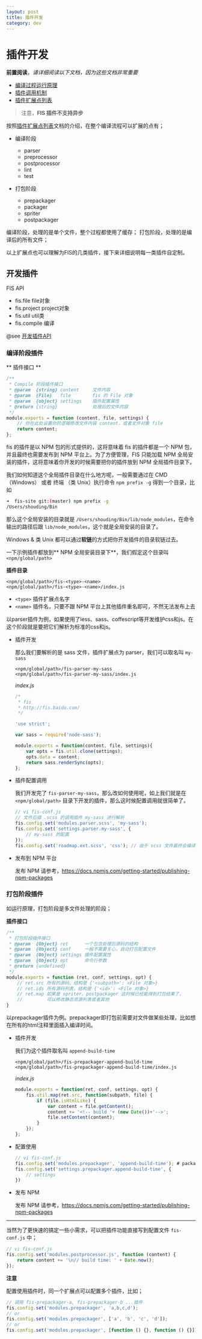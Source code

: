 ```yaml
---
layout: post
title: 插件开发
category: dev
---
```

# 插件开发

**前置阅读**，*请详细阅读以下文档，因为这些文档非常重要*

+ [编译过程运行原理](/docs/more/fis-base.html)
+ [插件调用机制](/docs/more/how-plugin-works.html)
+ [插件扩展点列表](/docs/more/extension-point.html)

> 注意，**FIS 插件不支持异步**

按照[插件扩展点列表](/docs/more/extension-point.html)文档的介绍，在整个编译流程可以扩展的点有；

* 编译阶段
    * parser
    * preprocessor
    * postprocessor
    * lint
    * test

* 打包阶段
    * prepackager
    * packager
    * spriter
    * postpackager

编译阶段，处理的是单个文件，整个过程都使用了缓存；
打包阶段，处理的是编译后的所有文件；

以上扩展点也可以理解为FIS的几类插件，接下来详细说明每一类插件自定制。


## 开发插件

FIS API

* fis.file      file对象
* fis.project   project对象
* fis.util      util类
* fis.compile   编译

@see [开发插件API](/docs/api/dev.html)

### 编译阶段插件

** 插件接口 **

```js
/**
 * Compile 阶段插件接口
 * @param  {string} content     文件内容
 * @param  {File}   file        fis 的 File 对象
 * @param  {object} settings    插件配置属性
 * @return {string}             处理后的文件内容
 */
module.exports = function (content, file, settings) {
    // 你在此处设置你的逻辑修改文件内容 content，或者文件对象 file
    return content;
};
```

fis 的插件是以 NPM 包的形式提供的，这将意味着 fis 的插件都是一个 NPM 包，并且最终也需要发布到 NPM 平台上。为了方便管理，FIS 只能加载 NPM 全局安装的插件，这将意味着你开发的时候需要把你的插件放到 NPM 全局插件目录下。

我们如何知道这个全局插件目录在什么地方呢，一般需要通过在 CMD （Windows） 或者 终端
 （类 Unix）执行命令 `npm prefix -g` 得到一个目录，比如

 ```bash
➜  fis-site git:(master) npm prefix -g
/Users/shouding/Bin
 ```

那么这个全局安装的目录就是 `/Users/shouding/Bin/lib/node_modules`，在命令输出的路径后跟 `lib/node_modules`，这个就是全局安装的目录了。

Windows & 类 Unix 都可以通过**软链**的方式把你开发插件的目录软链过去。

一下示例插件都放到** NPM 全局安装目录下**，我们假定这个目录叫 `<npm/global/path>`

**插件目录**

```
<npm/global/path>/fis-<type>-<name>
<npm/global/path>/fis-<type>-<name>/index.js
```
- `<type>` 插件扩展点名字
- `<name>` 插件名，只要不跟 NPM 平台上其他插件重名即可，不然无法发布上去


以parser插件为例，如果使用了less、sass、coffescript等开发维护css和js。在这个阶段就是要把它们解析为标准的css和js。

- 插件开发

    那么我们要解析的是 sass 文件，插件扩展点为 parser，我们可以取名叫 `my-sass`

    ```
    <npm/global/path>/fis-parser-my-sass
    <npm/global/path>/fis-parser-my-sass/index.js
    ```

    *index.js*

    ```javascript
    /*
     * fis
     * http://fis.baidu.com/
     */

    'use strict';

    var sass = require('node-sass');

    module.exports = function(content, file, settings){
        var opts = fis.util.clone(settings);
        opts.data = content;
        return sass.renderSync(opts);
    };

    ```

- 插件配置调用

    我们开发完了 `fis-parser-my-sass`，那么改如何使用呢，如上我们就是在`<npm/global/path>` 目录下开发的插件，那么这时候配置调用就很简单了。

    ```js
    // vi fis-conf.js
    // 文件后缀 .scss 的调用插件 my-sass 进行解析
    fis.config.set('modules.parser.scss', 'my-sass');
    fis.config.set('settings.parser.my-sass', {
        // my-sass 的配置
    });
    fis.config.set('roadmap.ext.scss', 'css'); // 由于 scss 文件最终会编译成 css，设置最终产出文件后缀为 css
    ```

- 发布到 NPM 平台

    发布 NPM 请参考，https://docs.npmjs.com/getting-started/publishing-npm-packages

### 打包阶段插件

如运行原理，打包阶段是多文件处理的阶段；

**插件接口**

```js
/**
 * 打包阶段插件接口
 * @param  {Object} ret      一个包含处理后源码的结构
 * @param  {Object} conf     一般不需要关心，自动打包配置文件
 * @param  {Object} settings 插件配置属性
 * @param  {Object} opt      命令行参数
 * @return {undefined}          
 */
module.exports = function (ret, conf, settings, opt) {
    // ret.src 所有的源码，结构是 {'<subpath>': <File 对象>}
    // ret.ids 所有源码列表，结构是 {'<id>': <File 对象>}
    // ret.map 如果是 spriter、postpackager 这时候已经能得到打包结果了，
    //         可以修改静态资源列表或者其他
}
```

以prepackager插件为例。prepackager即打包前需要对文件做某些处理，比如想在所有的html注释里面插入编译时间。

- 插件开发

    我们为这个插件取名叫 `append-build-time`

    ```
    <npm/global/path>/fis-prepackager-append-build-time
    <npm/global/path>/fis-prepackager-append-build-time/index.js
    ```
    *index.js*
    ```javascript
    module.exports = function(ret, conf, settings, opt) {
        fis.util.map(ret.src, function(subpath, file) {
            if (file.isHtmlLike) {
                var content = file.getContent();
                content += '<!-- build '+ (new Date())+'-->';
                file.setContent(content);
            }
        });
    };
    ```

- 配置使用

    ```js
    // vi fis-conf.js
    fis.config.set('modules.prepackager', 'append-build-time'); # packager阶段插件处理所有文件，所以不需要给某一类后缀的文件设置。
    fis.config.set('settings.prepackager.append-build-time', {
        // settings
    })
    ```

- 发布 NPM
    
    发布 NPM 请参考，https://docs.npmjs.com/getting-started/publishing-npm-packages

-----

当然为了更快速的搞定一些小需求，可以把插件功能直接写到配置文件 `fis-conf.js` 中；

```js
// vi fis-conf.js
fis.config.set('modules.postprocessor.js', function (content) {
    return content += '\n// build time: ' + Date.now();
});
```

**注意**

配置使用插件时，同一个扩展点可以配置多个插件，比如；

```js
// 调用 fis-prepackager-a, fis-prepackager-b ...插件
fis.config.set('modules.prepackager', 'a,b,c,d');
// or
fis.config.set('modules.prepackager', ['a', 'b', 'c', 'd']);
// or
fis.config.set('modules.prepackager', [function () {}, function () {}])
```
